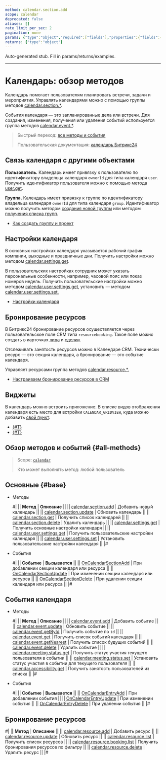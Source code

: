 ```yaml
---
method: calendar.section.add
scope: calendar
deprecated: false
aliases: []
rate_limit_per_sec: 2
pagination: none
params: {"type":"object","required":["fields"],"properties":{"fields":{"type":"object"}}}
returns: {"type":"object"}
---
```


Auto-generated stub. Fill in params/returns/examples.

---

# Календарь: обзор методов

Календарь  помогает пользователям планировать встречи, задачи и мероприятия. Управлять календарями можно с помощью группы методов [calendar.section.*](#base).

События календаря — это запланированные дела или встречи. Для создания, изменения, получения или удаления событий используется группа методов [calendar.event.*](./calendar-event/index.md).

> Быстрый переход: [все методы и события](#all-methods) 
> 
> Пользовательская документация: [календарь Битрикс24](https://helpdesk.bitrix24.ru/open/17525000/)

## Связь календаря с другими объектами

**Пользователь.** Календарь имеет привязку к пользователю по идентификатору владельца календаря `ownerId` для типа календаря `user`. Получить идентификатор пользователя можно с помощью метода [user.get](../user/user-get.md).

**Группа.** Календарь имеет привязку к группе по идентификатору владельца календаря `ownerId` для типа календаря `group`. Идентификатор можно получить методом [создания новой группы](../sonet-group/sonet-group-create.md) или методом [получения списка групп](../sonet-group/socialnetwork-api-workgroup-list.md).



- [Как создать группу и проект](https://helpdesk.bitrix24.ru/open/22699004/)



## Настройки календаря

В основных настройках календаря указывается рабочий график компании, выходные и праздничные дни. Получить настройки можно методом [calendar.settings.get](./calendar-settings-get.md).

В пользовательских настройках сотрудник может указать персональные особенности, например, часовой пояс или показ номеров недель. Получить пользовательские настройки можно методом [calendar.user.settings.get](./calendar-user-settings-get.md), установить — методом [calendar.user.settings.set.](./calendar-user-settings-set.md)



-  [Настройки календаря](https://helpdesk.bitrix24.ru/open/7397539/)



## Бронирование ресурсов

В Битрикс24 бронирование ресурсов осуществляется через пользовательское поле CRM типа `resourcebooking`. Такое поле можно создать в карточках [лида](../crm/leads/userfield/index.md) и [сделки](../crm/deals/user-defined-fields/index.md).

Отслеживать занятость ресурсов можно в Календаре CRM. Технически ресурс — это секция календаря, а бронирование — это событие календаря.

Управляет ресурсами группа методов [calendar.resource.\*.](./resource/index.md)



-  [Настраиваем бронирование ресурсов в CRM](https://helpdesk.bitrix24.ru/open/18260410/)



## **Виджеты**

В календарь можно встроить приложение. В списке видов отображения календаря есть место для встройки `CALENDAR_GRIDVIEW`, куда можно добавить [свой пункт](../widgets/calendar.md).



-  [{#T}](../widgets/index.md)
-  [{#T}](./calendar-grid-veiw.md)



## Обзор методов и событий {#all-methods}

> Scope: [`calendar`](../scopes/permissions.md)
>
> Кто может выполнять метод: любой пользователь

## Основные {#base}



- Методы

    #|
    || **Метод** | **Описание** ||
    || [calendar.section.add](./calendar-section-add.md) | Добавить новый календарь ||
    || [calendar.section.update](./calendar-section-update.md) | Обновить календарь ||
    || [calendar.section.get](./calendar-section-get.md) | Получить список календарей ||
    || [calendar.section.delete](./calendar-section-delete.md) | Удалить календарь ||
    || [calendar.settings.get](./calendar-settings-get.md) | Получить основные настройки календаря ||
    || [calendar.user.settings.get](./calendar-user-settings-get.md) | Получить пользовательские настройки календаря ||
    || [calendar.user.settings.set](./calendar-user-settings-set.md) | Установить пользовательские настройки календаря ||
    |#

- События

    #|
    || **Событие** | **Вызывается** ||
    || [OnCalendarSectionAdd](./events/on-calendar-section-add.md) | При добавлении секции календаря или ресурса ||
    || [OnCalendarSectionUpdate](./events/on-calendar-section-update.md) | При изменении секции календаря или ресурса ||
    || [OnCalendarSectionDelete](./events/on-calendar-section-delete.md) | При удалении секции календаря или ресурса ||
    |#



## События календаря



- Методы

    #|
    || **Метод** | **Описание** ||
    || [calendar.event.add](./calendar-event/calendar-event-add.md) | Добавить событие ||
    || [calendar.event.update](./calendar-event/calendar-event-update.md) | Обновить событие ||
    || [calendar.event.getById](./calendar-event/calendar-event-get-by-id.md) | Получить событие по `id` ||
    || [calendar.event.get](./calendar-event/calendar-event-get.md) | Получить список событий календаря ||
    || [calendar.event.getNearest](./calendar-event/calendar-event-get-nearest.md) | Получить список будущих событий ||
    || [calendar.event.delete](./calendar-event/calendar-event-delete.md) | Удалить событие ||
    || [calendar.meeting.status.get](./calendar-event/calendar-meeting-status-get.md) | Получить статус участия текущего пользователя в событии ||
    || [calendar.meeting.status.set](./calendar-event/calendar-meeting-status-set.md) | Установить статус участия в событии для текущего пользователя ||
    || [calendar.accessibility.get](./calendar-event/calendar-accessibility-get.md) | Получить занятость пользователей из списка ||
    |#

- События

    #|
    || **Событие** | **Вызывается** ||
    || [OnCalendarEntryAdd](./calendar-event/events/on-calendar-entry-add.md) | При добавлении события ||
    || [OnCalendarEntryUpdate](./calendar-event/events/on-calendar-entry-update.md) | При изменении события ||
    || [OnCalendarEntryDelete](./calendar-event/events/on-calendar-entry-delete.md) | При удалении события ||
    |#



## Бронирование ресурсов

#|
|| **Метод** | **Описание** ||
|| [calendar.resource.add](./resource/calendar-resource-add.md) | Добавить ресурс ||
|| [calendar.resource.update](./resource/calendar-resource-update.md) | Обновить ресурс ||
|| [calendar.resource.list](./resource/calendar-resource-list.md) | Получить список ресурсов ||
|| [calendar.resource.booking.list](./resource/calendar-resource-booking-list.md) | Получить бронирования ресурсов по фильтру ||
|| [calendar.resource.delete](./resource/calendar-resource-delete.md) | Удалить ресурс ||
|#
